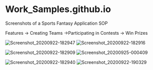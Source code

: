 # Work_Samples.github.io

 Screenshots of a Sports Fantasy Application  SOP
 
 Features 
 -> Creating Teams
 ->Participating in Contests
 -> Win Prizes

![Screenshot_20200922-182947](https://user-images.githubusercontent.com/64683440/177154723-c8d1292d-c217-4ed6-bad8-0ffe165c2045.jpg)           ![Screenshot_20200922-182916](https://user-images.githubusercontent.com/64683440/177154732-c8fd46a8-30e3-431a-8945-d121bdf41d1a.jpg)




![Screenshot_20200922-182909](https://user-images.githubusercontent.com/64683440/177154740-3ecc9986-2ec6-4641-b728-65c2125708bd.jpg)           ![Screenshot_20200925-000409](https://user-images.githubusercontent.com/64683440/177154712-72a8de5c-3490-4aae-8d51-2b4bf0a14eb8.jpg)





![Screenshot_20200922-182940](https://user-images.githubusercontent.com/64683440/177154728-c9083f4d-0ef3-44b0-bbd6-01a29b6cd854.jpg)            ![Screenshot_20200922-190329](https://user-images.githubusercontent.com/64683440/177154714-df1995ec-008a-4ad8-be15-5456c5117df0.jpg)



